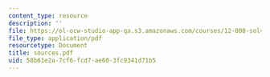 ```yaml
---
content_type: resource
description: ''
file: https://ol-ocw-studio-app-qa.s3.amazonaws.com/courses/12-000-solving-complex-problems-fall-2003/58b61e2a7cf6fcd7ae603fc9341d71b5_sources.pdf
file_type: application/pdf
resourcetype: Document
title: sources.pdf
uid: 58b61e2a-7cf6-fcd7-ae60-3fc9341d71b5
---
```

